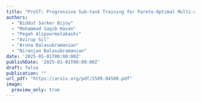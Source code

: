 ```yaml
---
title: "ProST: Progressive Sub-task Training for Pareto-Optimal Multi-agent Systems Using Small Language Models"
authors:
  - "Biddut Sarker Bijoy"
  - "Mohammad Saqib Hasan"
  - "Pegah Alipoormolabashi"
  - "Avirup Sil"
  - "Aruna Balasubramanian"
  - "Niranjan Balasubramanian"
date: '2025-01-01T00:00:00Z'
publishDate: '2025-01-01T00:00:00Z'
draft: false
publication: ""
url_pdf: "https://arxiv.org/pdf/2509.04508.pdf"
image:
  preview_only: true
---
```

